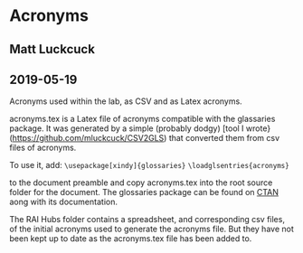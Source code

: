 # Acronyms
## Matt Luckcuck
## 2019-05-19

Acronyms used within the lab, as CSV and as Latex acronyms.

acronyms.tex is a Latex file of acronyms compatible with the glassaries package. It was generated by a simple (probably dodgy) [tool I wrote}(https://github.com/mluckcuck/CSV2GLS) that converted them from csv files of acronyms.

To use it, add:
`\usepackage[xindy]{glossaries}`
`\loadglsentries{acronyms}`

to the document preamble and copy acronyms.tex into the root source folder for the document. The glossaries package can be found on [CTAN](https://ctan.org/pkg/glossaries) aong with its documentation.

The RAI Hubs folder contains a spreadsheet, and corresponding csv files, of the initial acronyms used to generate the acronyms file. But they have not been kept up to date as the acronyms.tex file has been added to.




